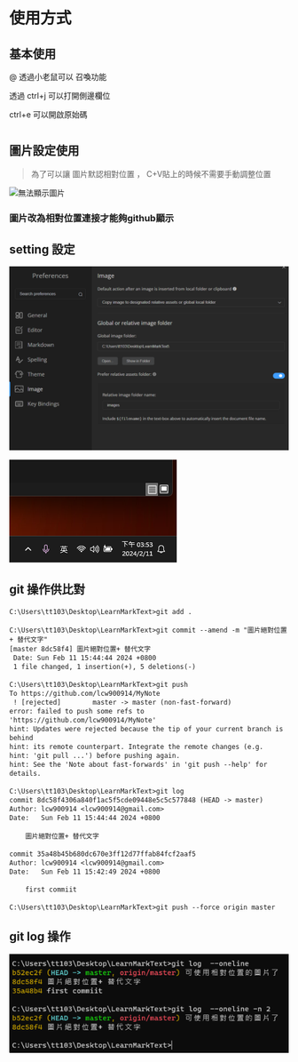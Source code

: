 # 使用方式

## 基本使用

@ 透過小老鼠可以 召喚功能

透過 ctrl+j 可以打開側邊欄位

ctrl+e 可以開啟原始碼



# 





## 圖片設定使用

> 為了可以讓 圖片默認相對位置 ， C+V貼上的時候不需要手動調整位置

![無法顯示圖片](C:\Users\tt103\AppData\Roaming\marktext\images\2024-02-11-15-39-53-image.png)

### 圖片改為相對位置連接才能夠github顯示

## setting 設定

![](images/2024-02-11-15-54-04-image.png)

![](images/2024-02-11-15-53-26-image.png)

## git 操作供比對

```batch
C:\Users\tt103\Desktop\LearnMarkText>git add .

C:\Users\tt103\Desktop\LearnMarkText>git commit --amend -m "圖片絕對位置+ 替代文字"
[master 8dc58f4] 圖片絕對位置+ 替代文字
 Date: Sun Feb 11 15:44:44 2024 +0800
 1 file changed, 1 insertion(+), 5 deletions(-)

C:\Users\tt103\Desktop\LearnMarkText>git push
To https://github.com/lcw900914/MyNote
 ! [rejected]        master -> master (non-fast-forward)
error: failed to push some refs to 'https://github.com/lcw900914/MyNote'
hint: Updates were rejected because the tip of your current branch is behind
hint: its remote counterpart. Integrate the remote changes (e.g.
hint: 'git pull ...') before pushing again.
hint: See the 'Note about fast-forwards' in 'git push --help' for details.

C:\Users\tt103\Desktop\LearnMarkText>git log
commit 8dc58f4306a840f1ac5f5cde09448e5c5c577848 (HEAD -> master)
Author: lcw900914 <lcw900914@gmail.com>
Date:   Sun Feb 11 15:44:44 2024 +0800

    圖片絕對位置+ 替代文字

commit 35a48b45b680dc670e3ff12d77ffab84fcf2aaf5
Author: lcw900914 <lcw900914@gmail.com>
Date:   Sun Feb 11 15:42:49 2024 +0800

    first commiit

C:\Users\tt103\Desktop\LearnMarkText>git push --force origin master
```

## git log 操作

![2024-02-11-15-58-23-image.png](images/84263227bcd2f66a64256118ec32c844f71ce332.png)
